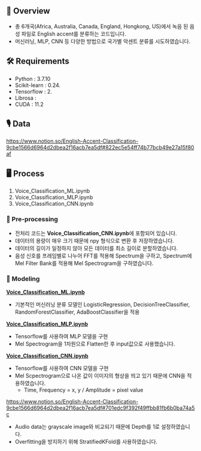 
## 📢 Overview

- 총 6개국(Africa, Australia, Canada, England, Hongkong, US)에서 녹음 된 음성 파일로 English accent를 분류하는 코드입니다.
- 머신러닝, MLP, CNN 등 다양한 방법으로 국가별 악센트 분류를 시도하였습니다.


## 🛠️ Requirements

- Python : 3.7.10
- Scikit-learn : 0.24.
- Tensorflow : 2.
- Librosa :
- CUDA : 11.2


## 🎙️ Data

https://www.notion.so/English-Accent-Classification-9cbe1566d6964d2dbea2f16acb7ea5df#822ec5e54ff74b77bcb49e27a15f80af


## 🖥️ Process

1. Voice_Classification_ML.ipynb
2. Voice_Classification_MLP.ipynb
3. Voice_Classification_CNN.ipynb


### 🔻 Pre-processing

- 전처리 코드는 **Voice_Classification_CNN.ipynb**에 포함되어 있습니다.
- 데이터의 용량이 매우 크기 때문에 npy 형식으로 변환 후 저장하였습니다.
- 데이터의 길이가 일정하지 않아 모든 데이터를 최소 길이로 분할하였습니다.
- 음성 신호를 프레임별로 나누어 FFT를 적용해 Spectrum을 구하고, Spectrum에 Mel Filter Bank를 적용해 Mel Spectrogram을 구하였습니다.


### 🔻 Modeling

**[Voice_Classification_ML.ipynb](https://github.com/devkani/English_Accent_Classification/blob/main/Voice_Classification_ML.ipynb)**

- 기본적인 머신러닝 분류 모델인 LogisticRegression, DecisionTreeClassifier, RandomForestClassifier, AdaBoostClassifier을 적용


**[Voice_Classification_MLP.ipynb](https://github.com/devkani/English_Accent_Classification/blob/main/Voice_Classification_ML.ipynb)**

- Tensorflow를 사용하여 MLP 모델을 구현
- Mel Spectrogram을 1차원으로 Flatten한 후 input값으로 사용했습니다.


**[Voice_Classification_CNN.ipynb](https://github.com/devkani/English_Accent_Classification/blob/main/Voice_Classification_CNN.ipynb)**

- Tensorflow를 사용하여 CNN 모델을 구현
- Mel Scpectrogram으로 나온 값이 이미지의 형상을 띄고 있기 때문에 CNN을 적용하였습니다.
    - Time, Frequency = x, y / Amplitude = pixel value

https://www.notion.so/English-Accent-Classification-9cbe1566d6964d2dbea2f16acb7ea5df#701edc9f392f49ffbb81fb6b0ba74a5c

- Audio data는 grayscale image와 비교되기 때문에 Depth를 1로 설정하였습니다.
- Overfitting을 방지하기 위해 StratifiedKFold를 사용하였습니다.
